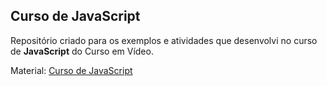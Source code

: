 ## Curso de JavaScript

Repositório criado para os exemplos e atividades que desenvolvi no curso de **JavaScript** do Curso em Vídeo.

Material: [Curso de JavaScript](https://github.com/gustavoguanabara/javascript)


 
